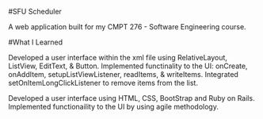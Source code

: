 #SFU Scheduler

A web application built for my CMPT 276 - Software Engineering course.

#What I Learned

Developed a user interface within the xml file using RelativeLayout, ListView, EditText, & Button.
Implemented functinality to the UI: onCreate, onAddItem, setupListViewListener, readItems, & writeItems.
Integrated setOnItemLongClickListener to remove items from the list.

Developed a user interface using HTML, CSS, BootStrap and Ruby on Rails. Implemented functionaility to the UI by using agile methodology. 
